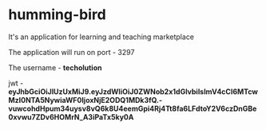 # humming-bird
It's an application for learning and teaching marketplace

The application will run on port - 3297

The username - **techolution**

jwt - **eyJhbGciOiJIUzUxMiJ9.eyJzdWIiOiJ0ZWNob2x1dGlvbiIsImV4cCI6MTcwMzI0NTA5NywiaWF0IjoxNjE2ODQ1MDk3fQ.-vuwcohdHpum34uysv8vQ6k8U4eemGpi4Rj4Tt8fa6LFdtoY2V6czDnGBe0xvwu7ZDv6HOMrN_A3iPaTx5ky0A**
